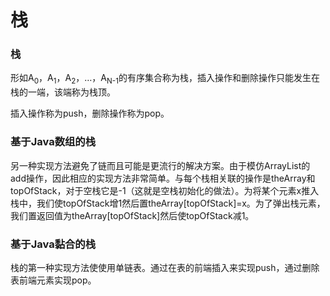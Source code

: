 # 栈

### 栈

形如A<sub>0</sub>，A<sub>1</sub>，A<sub>2</sub>，…，A<sub>N-1</sub>的有序集合称为栈，插入操作和删除操作只能发生在栈的一端，该端称为栈顶。

插入操作称为push，删除操作称为pop。

### 基于Java数组的栈

另一种实现方法避免了链而且可能是更流行的解决方案。由于模仿ArrayList的add操作，因此相应的实现方法非常简单。与每个栈相关联的操作是theArray和topOfStack，对于空栈它是-1（这就是空栈初始化的做法）。为将某个元素x推入栈中，我们使topOfStack增1然后置theArray[topOfStack]=x。为了弹出栈元素，我们置返回值为theArray[topOfStack]然后使topOfStack减1。

### 基于Java黏合的栈

栈的第一种实现方法使使用单链表。通过在表的前端插入来实现push，通过删除表前端元素实现pop。
